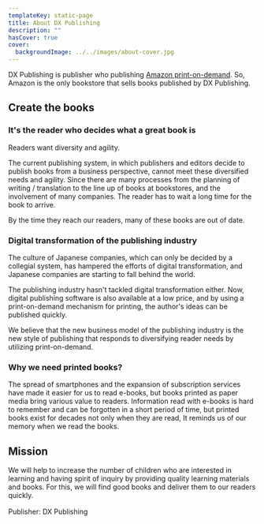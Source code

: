 ```yaml
---
templateKey: static-page
title: About DX Publishing
description: "" 
hasCover: true
cover:
  backgroundImage: ../../images/about-cover.jpg
---
```


DX Publishing is publisher who publishing [Amazon print-on-demand](https://www.amazon.co.jp/gp/help/customer/display.html?nodeId=201998960). So, Amazon is the only bookstore that sells books published by DX Publishing.

## Create the books

### It's the reader who decides what a great book is
Readers want diversity and agility.

The current publishing system, in which publishers and editors decide to publish books from a business perspective, cannot meet these diversified needs and agility. Since there are many processes from the planning of writing / translation to the line up of books at bookstores, and the involvement of many companies. The reader has to wait a long time for the book to arrive.

By the time they reach our readers, many of these books are out of date.

### Digital transformation of the publishing industry
The culture of Japanese companies, which can only be decided by a collegial system, has hampered the efforts of digital transformation, and Japanese companies are starting to fall behind the world.

The publishing industry hasn't tackled digital transformation either. Now, digital publishing software is also available at a low price, and by using a print-on-demand mechanism for printing, the author's ideas can be published quickly.

We believe that the new business model of the publishing industry is the new style of publishing that responds to diversifying reader needs by utilizing print-on-demand.

### Why we need printed books?
The spread of smartphones and the expansion of subscription services have made it easier for us to read e-books, but books printed as paper media bring various value to readers. Information read with e-books is hard to remember and can be forgotten in a short period of time, but printed books exist for decades not only when they are read, It reminds us of our memory when we read the books.

## Mission
We will help to increase the number of children who are interested in learning and having spirit of inquiry by providing quality learning materials and books. For this, we will find good books and deliver them to our readers quickly.

Publisher: DX Publishing　

